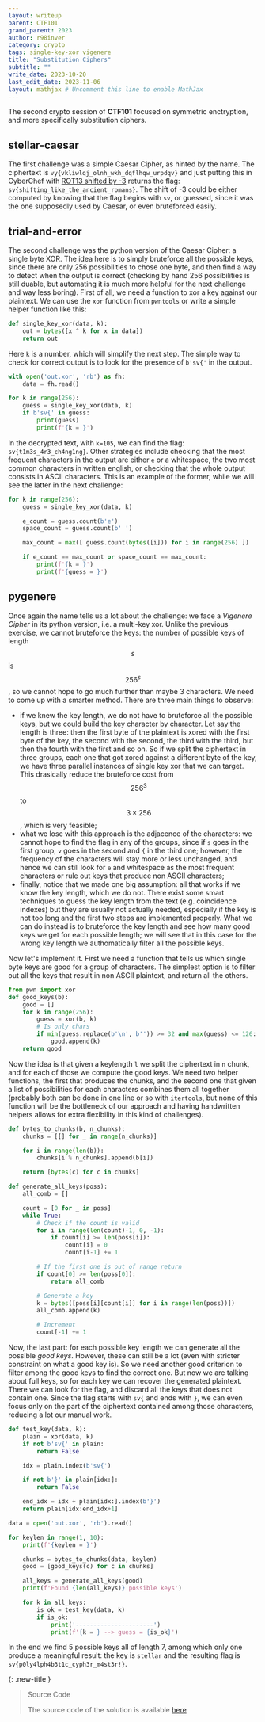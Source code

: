 ```yaml
---
layout: writeup
parent: CTF101
grand_parent: 2023
author: r98inver
category: crypto
tags: single-key-xor vigenere
title: "Substitution Ciphers"
subtitle: ""
write_date: 2023-10-20
last_edit_date: 2023-11-06
layout: mathjax # Uncomment this line to enable MathJax
---
```


The second crypto session of **CTF101** focused on symmetric enctryption, and more specifically substitution ciphers.

## stellar-caesar

The first challenge was a simple Caesar Cipher, as hinted by the name. The ciphertext is `vy{vkliwlqj_olnh_wkh_dqflhqw_urpdqv}` and just putting this in CyberChef with [ROT13 shifted by -3](https://gchq.github.io/CyberChef/#recipe=ROT13(true,true,false,-3)&input=dnl7dmtsaXdscWpfb2xuaF93a2hfZHFmbGhxd191cnBkcXZ9Cg) returns the flag: `sv{shifting_like_the_ancient_romans}`. The shift of -3 could be either computed by knowing that the flag begins with `sv`, or guessed, since it was the one supposedly used by Caesar, or even bruteforced easily.

## trial-and-error

The second challenge was the python version of the Caesar Cipher: a single byte XOR. The idea here is to simply bruteforce all the possible keys, since there are only 256 possibilities to chose one byte, and then find a way to detect when the output is correct (checking by hand 256 possibilities is still duable, but automating it is much more helpful for the next challenge and way less boring). First of all, we need a function to xor a key against our plaintext. We can use the `xor` function from `pwntools` or write a simple helper function like this:

```python
def single_key_xor(data, k):
	out = bytes([x ^ k for x in data])
	return out
```

Here `k` is a number, which will simplify the next step. The simple way to check for correct output is to look for the presence of `b'sv{'` in the output.

```python
with open('out.xor', 'rb') as fh:
	data = fh.read()

for k in range(256):
	guess = single_key_xor(data, k)
	if b'sv{' in guess:
		print(guess)
		print(f'{k = }')
```

In the decrypted text, with `k=105`, we can find the flag: `sv{t1m3s_4r3_ch4ng1ng}`. Other strategies include checking that the most frequent characters in the output are either `e` or a whitespace, the two most common characters in written english, or checking that the whole output consists in ASCII characters. This is an example of the former, while we will see the latter in the next challenge:

```python
for k in range(256):
	guess = single_key_xor(data, k)

	e_count = guess.count(b'e')
	space_count = guess.count(b' ')

	max_count = max([ guess.count(bytes([i])) for i in range(256) ])

	if e_count == max_count or space_count == max_count:
		print(f'{k = }')
		print(f'{guess = }')
```

## pygenere

Once again the name tells us a lot about the challenge: we face a *Vigenere Cipher* in its python version, i.e. a multi-key xor. Unlike the previous exercise, we cannot bruteforce the keys: the number of possible keys of length $$s$$ is $$256^s$$, so we cannot hope to go much further than maybe 3 characters. We need to come up with a smarter method. There are three main things to observe:

- if we knew the key length, we do not have to bruteforce all the possible keys, but we could build the key character by character. Let say the length is three: then the first byte of the plaintext is xored with the first byte of the key, the second with the second, the third with the third, but then the fourth with the first and so on. So if we split the ciphertext in three groups, each one that got xored against a different byte of the key, we have three parallel instances of single key xor that we can target. This drasically reduce the bruteforce cost from $$256^3$$ to $$3 \times 256$$, which is very feasible;
- what we lose with this approach is the adjacence of the characters: we cannot hope to find the flag in any of the groups, since if `s` goes in the first group, `v` goes in the second and `{` in the third one; however, the frequency of the characters will stay more or less unchanged, and hence we can still look for `e` and whitespace as the most frequent characters or rule out keys that produce non ASCII characters;
- finally, notice that we made one big assumption: all that works if we know the key length, which we do not. There exist some smart techniques to guess the key length from the text (e.g. coincidence indexes) but they are usually not actually needed, especially if the key is not too long and the first two steps are implemented properly. What we can do instead is to bruteforce the key length and see how many good keys we get for each possible length; we will see that in this case for the wrong key length we authomatically filter all the possible keys.

Now let's implement it. First we need a function that tells us which single byte keys are good for a group of characters. The simplest option is to filter out all the keys that result in non ASCII plaintext, and return all the others.

```python
from pwn import xor
def good_keys(b):
	good = []
	for k in range(256):
		guess = xor(b, k)
		# Is only chars
		if min(guess.replace(b'\n', b'')) >= 32 and max(guess) <= 126:
			good.append(k)
	return good
```

Now the idea is that given a keylength `l` we split the ciphertext in `n` chunk, and for each of those we compute the good keys. We need two helper functions, the first that produces the chunks, and the second one that given a list of possibilities for each characters combines them all together (probably both can be done in one line or so with `itertools`, but none of this function will be the bottleneck of our approach and having handwritten helpers allows for extra flexibility in this kind of challenges).

```python
def bytes_to_chunks(b, n_chunks):
	chunks = [[] for _ in range(n_chunks)]

	for i in range(len(b)):
		chunks[i % n_chunks].append(b[i])

	return [bytes(c) for c in chunks]

def generate_all_keys(poss):
	all_comb = []

	count = [0 for _ in poss]
	while True:
		# Check if the count is valid
		for i in range(len(count)-1, 0, -1):
			if count[i] >= len(poss[i]):
				count[i] = 0
				count[i-1] += 1

		# If the first one is out of range return
		if count[0] >= len(poss[0]):
			return all_comb

		# Generate a key
		k = bytes([poss[i][count[i]] for i in range(len(poss))])
		all_comb.append(k)

		# Increment
		count[-1] += 1
```

Now, the last part: for each possible key length we can generate all the possible *good keys*. However, these can still be a lot (even with stricter constraint on what a good key is). So we need another good criterion to filter among the good keys to find the correct one. But now we are talking about full keys, so for each key we can recover the generated plaintext. There we can look for the flag, and discard all the keys that does not contain one. Since the flag starts with `sv{` and ends with `}`, we can even focus only on the part of the ciphertext contained among those characters, reducing a lot our manual work.

```python
def test_key(data, k):
	plain = xor(data, k)
	if not b'sv{' in plain:
		return False

	idx = plain.index(b'sv{')

	if not b'}' in plain[idx:]:
		return False

	end_idx = idx + plain[idx:].index(b'}')
	return plain[idx:end_idx+1]

data = open('out.xor', 'rb').read()

for keylen in range(1, 10):
	print(f'{keylen = }')

	chunks = bytes_to_chunks(data, keylen)
	good = [good_keys(c) for c in chunks]

	all_keys = generate_all_keys(good)
	print(f'Found {len(all_keys)} possible keys')

	for k in all_keys:
		is_ok = test_key(data, k)
		if is_ok:
			print('----------------------')
			print(f'{k = } --> guess = {is_ok}')
```

In the end we find 5 possible keys all of length 7, among which only one produce a meaningful result: the key is `stellar` and the resulting flag is `sv{p0ly4lph4b3t1c_cyph3r_m4st3r!}`.   

{: .new-title }
> Source Code
>
> The source code of the solution is available [here](https://gist.github.com/r98inver/48a1897f76515fcf06a531936ea86271)